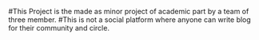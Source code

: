 #This Project is the made as minor project of academic part by a team of three member.
#This is not a social platform where anyone can write blog for their community and circle.
